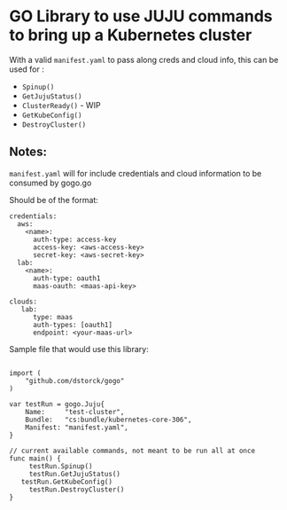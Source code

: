 
# GO Library to use JUJU commands to bring up a Kubernetes cluster

With a valid `manifest.yaml` to pass along creds and cloud info, this can be used for :

- `Spinup()`
- `GetJujuStatus()`
- `ClusterReady()` - WIP
- `GetKubeConfig()`
- `DestroyCluster()`

## Notes:

`manifest.yaml` will for include credentials and cloud information to be consumed by gogo.go


Should be of the format:


```
credentials:
  aws:
    <name>:
      auth-type: access-key
      access-key: <aws-access-key>
      secret-key: <aws-secret-key>
  lab:
    <name>:
      auth-type: oauth1
      maas-oauth: <maas-api-key>

clouds:
   lab:
      type: maas
      auth-types: [oauth1]
      endpoint: <your-maas-url>
```


Sample file that would use this library:

```package main

import (
	"github.com/dstorck/gogo"
)

var testRun = gogo.Juju{
	Name:     "test-cluster",
	Bundle:   "cs:bundle/kubernetes-core-306",
	Manifest: "manifest.yaml",
}

// current available commands, not meant to be run all at once
func main() {
	 testRun.Spinup()
	 testRun.GetJujuStatus()
   testRun.GetKubeConfig()
	 testRun.DestroyCluster()
}
```

